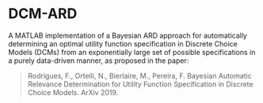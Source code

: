 # DCM-ARD

A MATLAB implementation of a Bayesian ARD approach for automatically determining an optimal utility function specification in Discrete Choice Models (DCMs) from an exponentially large set of possible specifications in a purely data-driven manner, as proposed in the paper:

> Rodrigues, F., Ortelli, N., Bierlaire, M., Pereira, F. Bayesian Automatic Relevance Determination for Utility Function Specification in Discrete Choice Models. ArXiv 2019.
